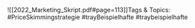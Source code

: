 
![[2022_Marketing_Skript.pdf#page=113]]Tags & Topics:
   #PriceSkimmingstrategie
   #trayBeispielhafte
   #traybeispielhafte